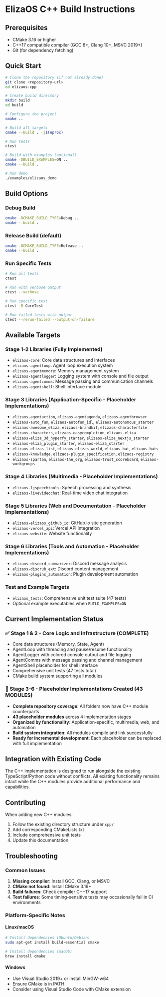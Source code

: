 # ElizaOS C++ Build Instructions

## Prerequisites

- CMake 3.16 or higher
- C++17 compatible compiler (GCC 8+, Clang 10+, MSVC 2019+)
- Git (for dependency fetching)

## Quick Start

```bash
# Clone the repository (if not already done)
git clone <repository-url>
cd elizaos-cpp

# Create build directory
mkdir build
cd build

# Configure the project
cmake ..

# Build all targets
cmake --build . -j$(nproc)

# Run tests
ctest

# Build with examples (optional)
cmake -DBUILD_EXAMPLES=ON ..
cmake --build .

# Run demo
./examples/elizaos_demo
```

## Build Options

### Debug Build
```bash
cmake -DCMAKE_BUILD_TYPE=Debug ..
cmake --build .
```

### Release Build (default)
```bash
cmake -DCMAKE_BUILD_TYPE=Release ..
cmake --build .
```

### Run Specific Tests
```bash
# Run all tests
ctest

# Run with verbose output
ctest --verbose

# Run specific test
ctest -R CoreTest

# Run failed tests with output
ctest --rerun-failed --output-on-failure
```

## Available Targets

### Stage 1-2 Libraries (Fully Implemented)
- `elizaos-core`: Core data structures and interfaces
- `elizaos-agentloop`: Agent loop execution system
- `elizaos-agentmemory`: Memory management system
- `elizaos-agentlogger`: Logging system with console and file output
- `elizaos-agentcomms`: Message passing and communication channels
- `elizaos-agentshell`: Shell interface module

### Stage 3 Libraries (Application-Specific - Placeholder Implementations)
- `elizaos-agentaction`, `elizaos-agentagenda`, `elizaos-agentbrowser`
- `elizaos-auto_fun`, `elizaos-autofun_idl`, `elizaos-autonomous_starter`
- `elizaos-awesome_eliza`, `elizaos-brandkit`, `elizaos-characterfile`
- `elizaos-characters`, `elizaos-easycompletion`, `elizaos-eliza`
- `elizaos-eliza_3d_hyperfy_starter`, `elizaos-eliza_nextjs_starter`
- `elizaos-eliza_plugin_starter`, `elizaos-eliza_starter`
- `elizaos-elizas_list`, `elizaos-elizas_world`, `elizaos-hat`, `elizaos-hats`
- `elizaos-knowledge`, `elizaos-plugin_specification`, `elizaos-registry`
- `elizaos-spartan`, `elizaos-the_org`, `elizaos-trust_scoreboard`, `elizaos-workgroups`

### Stage 4 Libraries (Multimedia - Placeholder Implementations)
- `elizaos-ljspeechtools`: Speech processing and synthesis
- `elizaos-livevideochat`: Real-time video chat integration

### Stage 5 Libraries (Web and Documentation - Placeholder Implementations)
- `elizaos-elizaos_github_io`: GitHub.io site generation
- `elizaos-vercel_api`: Vercel API integration
- `elizaos-website`: Website functionality

### Stage 6 Libraries (Tools and Automation - Placeholder Implementations)
- `elizaos-discord_summarizer`: Discord message analysis
- `elizaos-discrub_ext`: Discord content management
- `elizaos-plugins_automation`: Plugin development automation

### Test and Example Targets
- `elizaos_tests`: Comprehensive unit test suite (47 tests)
- Optional example executables when `BUILD_EXAMPLES=ON`

## Current Implementation Status

### ✅ Stage 1 & 2 - Core Logic and Infrastructure (COMPLETE)
- Core data structures (Memory, State, Agent)
- AgentLoop with threading and pause/resume functionality
- AgentLogger with colored console output and file logging
- AgentComms with message passing and channel management
- AgentShell placeholder for shell interface
- Comprehensive unit tests (47 tests total)
- CMake build system supporting all modules

### 🚧 Stage 3-6 - Placeholder Implementations Created (43 MODULES)
- **Complete repository coverage**: All folders now have C++ module counterparts
- **43 placeholder modules** across 4 implementation stages
- **Organized by functionality**: Application-specific, multimedia, web, and automation
- **Build system integration**: All modules compile and link successfully
- **Ready for incremental development**: Each placeholder can be replaced with full implementation

## Integration with Existing Code

The C++ implementation is designed to run alongside the existing TypeScript/Python code without conflicts. All existing functionality remains intact while the C++ modules provide additional performance and capabilities.

## Contributing

When adding new C++ modules:

1. Follow the existing directory structure under `cpp/`
2. Add corresponding CMakeLists.txt
3. Include comprehensive unit tests
4. Update this documentation

## Troubleshooting

### Common Issues

1. **Missing compiler**: Install GCC, Clang, or MSVC
2. **CMake not found**: Install CMake 3.16+
3. **Build failures**: Check compiler C++17 support
4. **Test failures**: Some timing-sensitive tests may occasionally fail in CI environments

### Platform-Specific Notes

#### Linux/macOS
```bash
# Install dependencies (Ubuntu/Debian)
sudo apt-get install build-essential cmake

# Install dependencies (macOS)
brew install cmake
```

#### Windows
- Use Visual Studio 2019+ or install MinGW-w64
- Ensure CMake is in PATH
- Consider using Visual Studio Code with CMake extension